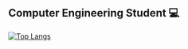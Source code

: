 ## Computer Engineering Student :computer:
[![Top Langs](https://github-readme-stats.vercel.app/api/top-langs/?username=osmansirakaya&layout=compact)](https://github.com/osmansirakaya/github-readme-stats)
